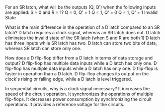 For an SR latch, what will be the outputs (Q, Q') when the following inputs are applied: S = 0 and R = 1?
Q = 0, Q' = 1
Q = 1, Q' = 0
Q = 1, Q' = 1
Invalid State

What is the main difference in the operation of a D latch compared to an SR latch?
D latch requires a clock signal, whereas an SR latch does not.
D latch eliminates the invalid state of the SR latch (when S and R are both 1)
D latch has three inputs while SR latch has two.
D latch can store two bits of data, whereas SR latch can store only one.

How does a D flip-flop differ from a D latch in terms of data storage and output?
D flip-flop has multiple data inputs while a D latch has only one.
D flip-flop has multiple data inputs while a D latch has only one.
D flip-flop is faster in operation than a D latch.
D flip-flop changes its output on the clock's rising or falling edge, while a D latch is level triggered.

In sequential circuits, why is a clock signal necessary?
It increases the speed of the circuit operation.
It synchronizes the operations of multiple flip-flops.
It decreases power consumption by synchronizing the circuit operations.
It provides a reference voltage for the circuits.